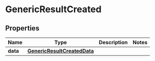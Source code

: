

# GenericResultCreated


## Properties

| Name | Type | Description | Notes |
|------------ | ------------- | ------------- | -------------|
|**data** | [**GenericResultCreatedData**](GenericResultCreatedData.md) |  |  |



